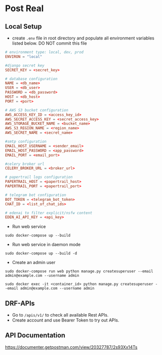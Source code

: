 # Post Real

## Local Setup

- create `.env` file in root directory and populate all environment variables listed below. DO NOT commit this file

```toml
# environment type: local, dev, prod
ENVIRON = "local"

#django secret key
SECRET_KEY = <secret_key>

# database configuration
NAME = <db_name>
USER = <db_user>
PASSWORD = <db_password>
HOST = <db_host>
PORT = <port>

# AWS S3 bucket configuration
AWS_ACCESS_KEY_ID = <access_key_id>
AWS_SECRET_ACCESS_KEY = <secret_access_key>
AWS_STORAGE_BUCKET_NAME = <bucket_name>
AWS_S3_REGION_NAME = <region_name>
AWS_SECRET_NAME = <secret_name>

#smtp configuration
EMAIL_HOST_USERNAME = <sender_email>
EMAIL_HOST_PASSWORD = <app_password>
EMAIL_PORT = <email_port>

#celery broker url
CELERY_BROKER_URL = <broker_url>

# papertrail logs configuration
PAPERTRAIL_HOST = <papertrail_host>
PAPERTRAIL_PORT = <papertrail_port>

# telegram bot configuration
BOT_TOKEN = <telegram_bot_token>
CHAT_ID = <list_of_chat_ids>

# edenai to filter explicit/nsfw content
EDEN_AI_API_KEY = <api_key>
```

- Run web service

```commandline
sudo docker-compose up --build
```

- Run web service in daemon mode

```commandline
sudo docker-compose up --build -d
```

- Create an admin user

```commandline
sudo docker-compose run web python manage.py createsuperuser --email admin@example.com --username admin
```

```commandline
sudo docker exec -it <container_id> python manage.py createsuperuser --email admin@example.com --username admin
```

## DRF-APIs

- Go to `/apis/v1/` to check all available Rest APIs.
- Create account and use Bearer Token to try out APIs.

## API Documentation

https://documenter.getpostman.com/view/20327787/2s93Xx14Ts
